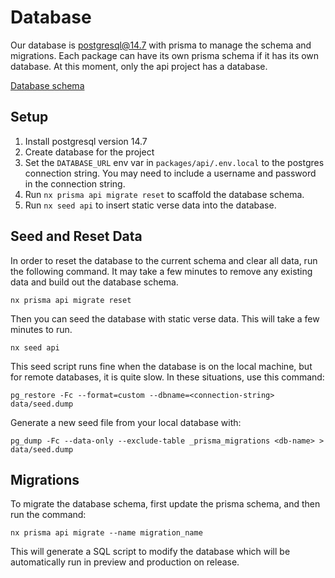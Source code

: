 # Database

Our database is postgresql@14.7 with prisma to manage the schema and migrations. Each package can have its own prisma schema if it has its own database. At this moment, only the api project has a database.

[Database schema](./../packages/api/prisma/schema.prisma)

## Setup

1. Install postgresql version 14.7
1. Create database for the project
1. Set the `DATABASE_URL` env var in `packages/api/.env.local` to the postgres connection string. You may need to include a username and password in the connection string.
1. Run `nx prisma api migrate reset` to scaffold the database schema.
1. Run `nx seed api` to insert static verse data into the database.

## Seed and Reset Data

In order to reset the database to the current schema and clear all data, run the following command. It may take a few minutes to remove any existing data and build out the database schema.

```
nx prisma api migrate reset
```

Then you can seed the database with static verse data. This will take a few minutes to run.

```
nx seed api
```

This seed script runs fine when the database is on the local machine, but for remote databases, it is quite slow. In these situations, use this command:

```
pg_restore -Fc --format=custom --dbname=<connection-string> data/seed.dump
```

Generate a new seed file from your local database with:

```
pg_dump -Fc --data-only --exclude-table _prisma_migrations <db-name> > data/seed.dump
```

## Migrations

To migrate the database schema, first update the prisma schema, and then run the command:

```
nx prisma api migrate --name migration_name
```

This will generate a SQL script to modify the database which will be automatically run in preview and production on release.
